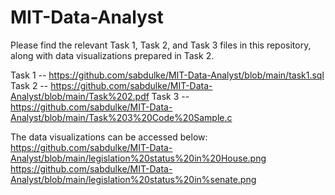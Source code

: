 # MIT-Data-Analyst

Please find the relevant Task 1, Task 2, and Task 3 files in this repository, along with data visualizations prepared in Task 2.

Task 1 --  https://github.com/sabdulke/MIT-Data-Analyst/blob/main/task1.sql
Task 2 -- https://github.com/sabdulke/MIT-Data-Analyst/blob/main/Task%202.pdf
Task 3 -- https://github.com/sabdulke/MIT-Data-Analyst/blob/main/Task%203%20Code%20Sample.c

The data visualizations can be accessed below:
https://github.com/sabdulke/MIT-Data-Analyst/blob/main/legislation%20status%20in%20House.png
https://github.com/sabdulke/MIT-Data-Analyst/blob/main/legislation%20status%20in%senate.png

